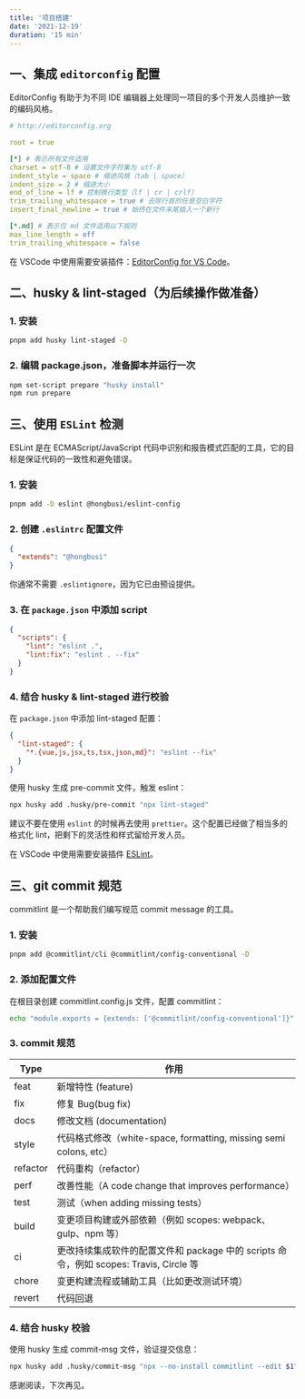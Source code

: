 ```yaml
---
title: '项目搭建'
date: '2021-12-19'
duration: '15 min'
---
```


## 一、集成 `editorconfig` 配置

EditorConfig 有助于为不同 IDE 编辑器上处理同一项目的多个开发人员维护一致的编码风格。

``` yaml
# http://editorconfig.org

root = true

[*] # 表示所有文件适用
charset = utf-8 # 设置文件字符集为 utf-8
indent_style = space # 缩进风格（tab | space）
indent_size = 2 # 缩进大小
end_of_line = lf # 控制换行类型（lf | cr | crlf）
trim_trailing_whitespace = true # 去除行首的任意空白字符
insert_final_newline = true # 始终在文件末尾插入一个新行

[*.md] # 表示仅 md 文件适用以下规则
max_line_length = off
trim_trailing_whitespace = false
```

在 VSCode 中使用需要安装插件：[EditorConfig for VS Code](https://marketplace.visualstudio.com/items?itemName=EditorConfig.EditorConfig)。

## 二、husky & lint-staged（为后续操作做准备）

### 1. 安装
``` bash
pnpm add husky lint-staged -D
```

### 2. 编辑 package.json，准备脚本并运行一次

``` bash
npm set-script prepare "husky install"
npm run prepare
```

## 三、使用 `ESLint` 检测

ESLint 是在 ECMAScript/JavaScript 代码中识别和报告模式匹配的工具，它的目标是保证代码的一致性和避免错误。

### 1. 安装

``` bash
pnpm add -D eslint @hongbusi/eslint-config
```

### 2. 创建 `.eslintrc` 配置文件

``` json
{
  "extends": "@hongbusi"
}
```

你通常不需要 `.eslintignore`，因为它已由预设提供。

### 3. 在 `package.json` 中添加 script

``` json
{
  "scripts": {
    "lint": "eslint .",
    "lint:fix": "eslint . --fix"
  }
}
```

### 4. 结合 husky & lint-staged 进行校验

在 `package.json` 中添加 lint-staged 配置：

``` json
{
  "lint-staged": {
    "*.{vue,js,jsx,ts,tsx,json,md}": "eslint --fix"
  }
}
```

使用 husky 生成 pre-commit 文件，触发 eslint：

``` bash
npx husky add .husky/pre-commit "npx lint-staged"
```

建议不要在使用 `eslint` 的时候再去使用 `prettier`。这个配置已经做了相当多的格式化 lint，把剩下的灵活性和样式留给开发人员。

在 VSCode 中使用需要安装插件 [ESLint](https://marketplace.visualstudio.com/items?itemName=dbaeumer.vscode-eslint)。

## 三、git commit 规范

commitlint 是一个帮助我们编写规范 commit message 的工具。

### 1. 安装

``` bash
pnpm add @commitlint/cli @commitlint/config-conventional -D
```

### 2. 添加配置文件

在根目录创建 commitlint.config.js 文件，配置 commitlint：

``` bash
echo "module.exports = {extends: ['@commitlint/config-conventional']}" > commitlint.config.js
```

### 3. commit 规范

| Type     | 作用                                                         |
| -------- | ------------------------------------------------------------ |
| feat     | 新增特性 (feature)                                           |
| fix      | 修复 Bug(bug fix)                                            |
| docs     | 修改文档 (documentation)                                     |
| style    | 代码格式修改（white-space, formatting, missing semi colons, etc） |
| refactor | 代码重构（refactor）                                         |
| perf     | 改善性能（A code change that improves performance）          |
| test     | 测试（when adding missing tests）                              |
| build    | 变更项目构建或外部依赖（例如 scopes: webpack、gulp、npm 等） |
| ci       | 更改持续集成软件的配置文件和 package 中的 scripts 命令，例如 scopes: Travis, Circle 等 |
| chore    | 变更构建流程或辅助工具（比如更改测试环境）                     |
| revert   | 代码回退                                                     |

### 4. 结合 husky 校验

使用 husky 生成 commit-msg 文件，验证提交信息：

``` bash
npx husky add .husky/commit-msg "npx --no-install commitlint --edit $1"
```

感谢阅读，下次再见。
